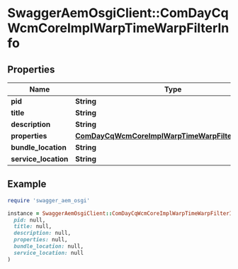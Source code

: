 # SwaggerAemOsgiClient::ComDayCqWcmCoreImplWarpTimeWarpFilterInfo

## Properties

| Name | Type | Description | Notes |
| ---- | ---- | ----------- | ----- |
| **pid** | **String** |  | [optional] |
| **title** | **String** |  | [optional] |
| **description** | **String** |  | [optional] |
| **properties** | [**ComDayCqWcmCoreImplWarpTimeWarpFilterProperties**](ComDayCqWcmCoreImplWarpTimeWarpFilterProperties.md) |  | [optional] |
| **bundle_location** | **String** |  | [optional] |
| **service_location** | **String** |  | [optional] |

## Example

```ruby
require 'swagger_aem_osgi'

instance = SwaggerAemOsgiClient::ComDayCqWcmCoreImplWarpTimeWarpFilterInfo.new(
  pid: null,
  title: null,
  description: null,
  properties: null,
  bundle_location: null,
  service_location: null
)
```

